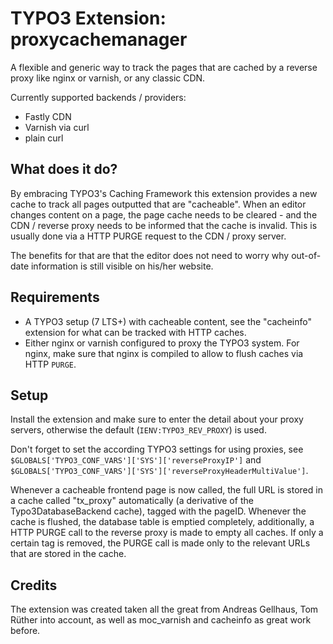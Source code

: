TYPO3 Extension: proxycachemanager
==================================

A flexible and generic way to track the pages that are cached by a reverse proxy like nginx or varnish, or any
classic CDN.

Currently supported backends / providers:
 * Fastly CDN
 * Varnish via curl
 * plain curl

What does it do?
----------------
By embracing TYPO3's Caching Framework this extension provides a new cache to track all pages outputted that are
"cacheable". When an editor changes content on a page, the page cache needs to be cleared - and the CDN / reverse proxy
needs to be informed that the cache is invalid. This is usually done via a HTTP PURGE request to the CDN / proxy server.

The benefits for that are that the editor does not need to worry why out-of-date information is still visible
on his/her website.

Requirements
------------
 * A TYPO3 setup (7 LTS+) with cacheable content, see the "cacheinfo" extension for what can be tracked with HTTP caches.
 * Either nginx or varnish configured to proxy the TYPO3 system. For nginx, make sure that nginx is compiled to allow to flush caches via HTTP `PURGE`.

Setup
-----
Install the extension and make sure to enter the detail about your proxy servers, otherwise the default (`IENV:TYPO3_REV_PROXY`) is used.

Don't forget to set the according TYPO3 settings for using proxies, see `$GLOBALS['TYPO3_CONF_VARS']['SYS']['reverseProxyIP']` and `$GLOBALS['TYPO3_CONF_VARS']['SYS']['reverseProxyHeaderMultiValue']`.

Whenever a cacheable frontend page is now called, the full URL is stored in a cache called "tx_proxy" automatically (a derivative of the Typo3DatabaseBackend cache), tagged with the pageID. Whenever the cache is flushed, the database table is emptied completely, additionally, a HTTP PURGE call to the reverse proxy is made to empty all caches. If only a certain tag is removed, the PURGE call is made only to the relevant URLs that are stored in the cache.

Credits
-------
The extension was created taken all the great from Andreas Gellhaus, Tom Rüther into account, as well as moc_varnish and cacheinfo as great work before.


